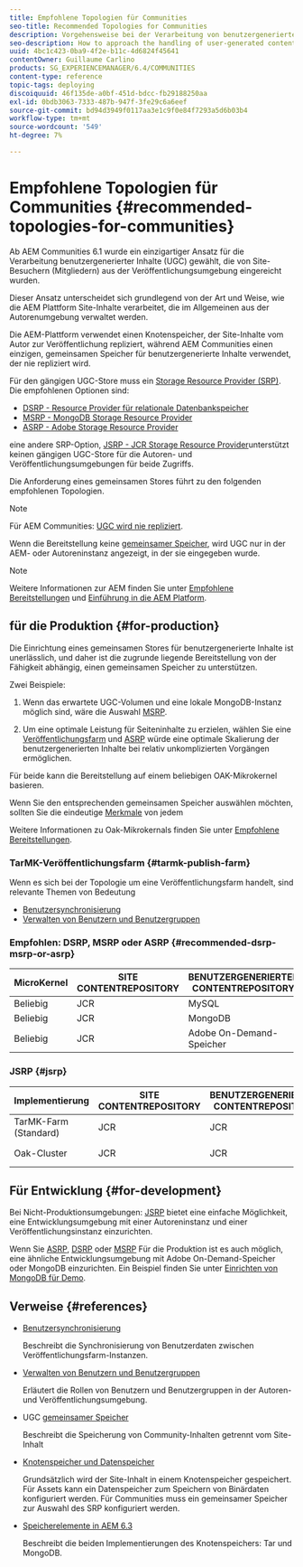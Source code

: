 ```yaml
---
title: Empfohlene Topologien für Communities
seo-title: Recommended Topologies for Communities
description: Vorgehensweise bei der Verarbeitung von benutzergenerierten Inhalten (UGC)
seo-description: How to approach the handling of user-generated content (UGC)
uuid: 4bc1c423-0ba9-4f2e-b11c-4d6824f45641
contentOwner: Guillaume Carlino
products: SG_EXPERIENCEMANAGER/6.4/COMMUNITIES
content-type: reference
topic-tags: deploying
discoiquuid: 46f135de-a0bf-451d-bdcc-fb29188250aa
exl-id: 0bdb3063-7333-487b-947f-3fe29c6a6eef
source-git-commit: bd94d3949f0117aa3e1c9f0e84f7293a5d6b03b4
workflow-type: tm+mt
source-wordcount: '549'
ht-degree: 7%

---
```


# Empfohlene Topologien für Communities {#recommended-topologies-for-communities}

Ab AEM Communities 6.1 wurde ein einzigartiger Ansatz für die Verarbeitung benutzergenerierter Inhalte (UGC) gewählt, die von Site-Besuchern (Mitgliedern) aus der Veröffentlichungsumgebung eingereicht wurden.

Dieser Ansatz unterscheidet sich grundlegend von der Art und Weise, wie die AEM Plattform Site-Inhalte verarbeitet, die im Allgemeinen aus der Autorenumgebung verwaltet werden.

Die AEM-Plattform verwendet einen Knotenspeicher, der Site-Inhalte vom Autor zur Veröffentlichung repliziert, während AEM Communities einen einzigen, gemeinsamen Speicher für benutzergenerierte Inhalte verwendet, der nie repliziert wird.

Für den gängigen UGC-Store muss ein [Storage Resource Provider (SRP)](working-with-srp.md). Die empfohlenen Optionen sind:

* [DSRP - Resource Provider für relationale Datenbankspeicher](dsrp.md)
* [MSRP - MongoDB Storage Resource Provider](msrp.md)
* [ASRP - Adobe Storage Resource Provider](asrp.md)

eine andere SRP-Option, [JSRP - JCR Storage Resource Provider](jsrp.md)unterstützt keinen gängigen UGC-Store für die Autoren- und Veröffentlichungsumgebungen für beide Zugriffs.

Die Anforderung eines gemeinsamen Stores führt zu den folgenden empfohlenen Topologien.

>[!NOTE]
>
>Für AEM Communities: [UGC wird nie repliziert](working-with-srp.md#ugc-never-replicated).
>
>Wenn die Bereitstellung keine [gemeinsamer Speicher](working-with-srp.md), wird UGC nur in der AEM- oder Autoreninstanz angezeigt, in der sie eingegeben wurde.

>[!NOTE]
>
>Weitere Informationen zur AEM finden Sie unter [Empfohlene Bereitstellungen](../../help/sites-deploying/recommended-deploys.md) und [Einführung in die AEM Platform](../../help/sites-deploying/data-store-config.md).

## für die Produktion {#for-production}

Die Einrichtung eines gemeinsamen Stores für benutzergenerierte Inhalte ist unerlässlich, und daher ist die zugrunde liegende Bereitstellung von der Fähigkeit abhängig, einen gemeinsamen Speicher zu unterstützen.

Zwei Beispiele:

1) Wenn das erwartete UGC-Volumen und eine lokale MongoDB-Instanz möglich sind, wäre die Auswahl [MSRP](msrp.md).

2) Um eine optimale Leistung für Seiteninhalte zu erzielen, wählen Sie eine [Veröffentlichungsfarm](../../help/sites-deploying/recommended-deploys.md#tarmk-farm) und [ASRP](asrp.md) würde eine optimale Skalierung der benutzergenerierten Inhalte bei relativ unkomplizierten Vorgängen ermöglichen.

Für beide kann die Bereitstellung auf einem beliebigen OAK-Mikrokernel basieren.

Wenn Sie den entsprechenden gemeinsamen Speicher auswählen möchten, sollten Sie die eindeutige [Merkmale](working-with-srp.md#characteristics-of-srp-options) von jedem

Weitere Informationen zu Oak-Mikrokernals finden Sie unter [Empfohlene Bereitstellungen](../../help/sites-deploying/recommended-deploys.md).

### TarMK-Veröffentlichungsfarm {#tarmk-publish-farm}

Wenn es sich bei der Topologie um eine Veröffentlichungsfarm handelt, sind relevante Themen von Bedeutung

* [Benutzersynchronisierung](sync.md)
* [Verwalten von Benutzern und Benutzergruppen](users.md)

### Empfohlen: DSRP, MSRP oder ASRP {#recommended-dsrp-msrp-or-asrp}

| MicroKernel | SITE CONTENTREPOSITORY | BENUTZERGENERIERTER CONTENTREPOSITORY | RESSOURCENANBIETER SPEICHERN | HÄUFIGES SPEICHER |
|-------------|------------------------|----------------------------------|---------------------------|---------------|
| Beliebig | JCR | MySQL | DSRP | Ja |
| Beliebig | JCR | MongoDB | MSRP | Ja |
| Beliebig | JCR | Adobe On-Demand-Speicher | ASRP | Ja |

### JSRP {#jsrp}


| Implementierung | SITE CONTENTREPOSITORY | BENUTZERGENERIERTER CONTENTREPOSITORY | RESSOURCENANBIETER SPEICHERN | HÄUFIGES SPEICHER |
|----------------------|------------------------|----------------------------------|---------------------------|---------------------------------|
| TarMK-Farm (Standard) | JCR | JCR | JSRP | Nein |
| Oak-Cluster | JCR | JCR | JSRP | Nur für Veröffentlichungsumgebung |

## Für Entwicklung {#for-development}

Bei Nicht-Produktionsumgebungen: [JSRP](jsrp.md) bietet eine einfache Möglichkeit, eine Entwicklungsumgebung mit einer Autoreninstanz und einer Veröffentlichungsinstanz einzurichten.

Wenn Sie [ASRP](asrp.md), [DSRP](dsrp.md) oder [MSRP](msrp.md) Für die Produktion ist es auch möglich, eine ähnliche Entwicklungsumgebung mit Adobe On-Demand-Speicher oder MongoDB einzurichten. Ein Beispiel finden Sie unter [Einrichten von MongoDB für Demo](demo-mongo.md).

## Verweise {#references}

* [Benutzersynchronisierung](sync.md)

   Beschreibt die Synchronisierung von Benutzerdaten zwischen Veröffentlichungsfarm-Instanzen.

* [Verwalten von Benutzern und Benutzergruppen](users.md)

   Erläutert die Rollen von Benutzern und Benutzergruppen in der Autoren- und Veröffentlichungsumgebung.

* UGC [gemeinsamer Speicher](working-with-srp.md)

   Beschreibt die Speicherung von Community-Inhalten getrennt vom Site-Inhalt

* [Knotenspeicher und Datenspeicher](../../help/sites-deploying/data-store-config.md)

   Grundsätzlich wird der Site-Inhalt in einem Knotenspeicher gespeichert. Für Assets kann ein Datenspeicher zum Speichern von Binärdaten konfiguriert werden. Für Communities muss ein gemeinsamer Speicher zur Auswahl des SRP konfiguriert werden.

* [Speicherelemente in AEM 6.3](../../help/sites-deploying/storage-elements-in-aem-6.md)

   Beschreibt die beiden Implementierungen des Knotenspeichers: Tar und MongoDB.
